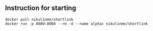 ## Instruction for starting


````
docker pull nikulinme/shortlink
docker run -p 8080:8080 --rm -d --name alphac nikulinme/shortlink
````

